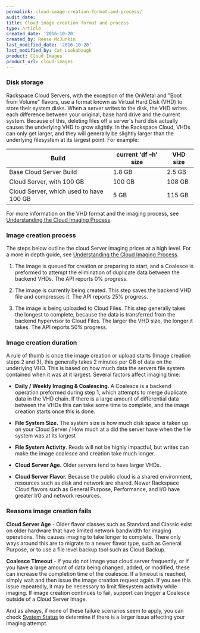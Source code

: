 ```yaml
---
permalink: cloud-image-creation-format-and-process/
audit_date:
title: Cloud image creation format and process
type: article
created_date: '2016-10-20'
created_by: Reese McJunkin
last_modified_date: '2016-10-20'
last_modified_by: Cat Lookabaugh
product: Cloud Images
product_url: cloud-images
---
```


### Disk storage

Rackspace Cloud Servers, with the exception of the OnMetal and "Boot from
Volume" flavors, use a format known as Virtual Hard Disk (VHD) to store their
system disks. When a server writes to the disk, the VHD writes each difference
between your original, base hard drive and the current system. Because of this,
deleting files off a server's hard disk actually causes the underlying VHD
to grow slightly. In the Rackspace Cloud, VHDs can only get larger, and they
will generally be slightly larger than the underlying filesystem at its largest
point. For example:

| **Build** | **current 'df –h' size** | **VHD size** |
| --- | --- | --- |
| Base Cloud Server Build | 1.8 GB | 2.5 GB |
| Cloud Server, with 100 GB | 100 GB | 108 GB |
| Cloud Server, which used to have 100 GB | 5 GB | 115 GB |

For more information on the VHD format and the imaging process, see
[Understanding the Cloud Imaging Process](https://community.rackspace.com/products/f/25/t/3778).

### Image creation process

The steps below outline the cloud Server imaging prices at a high level. For a
more in depth guide, see
[Understanding the Cloud Imaging Process](https://community.rackspace.com/products/f/25/t/3778).

1. The image is queued for creation or preparing to start, and a Coalesce is
preformed to attempt the elimination of duplicate data between the backend
VHDs. The API reports 0% progress.

2. The image is currently being created. This step saves the backend VHD file
and compresses it. The API reports 25% progress.

3. The image is being uploaded to Cloud Files. This step generally takes the
longest to complete, because the data is transferred from the backend
hypervisor to Cloud Files. The larger the VHD size, the longer it takes. The
API reports 50% progress.

### Image creation duration

A rule of thumb is once the image creation or upload starts (Image creation
steps 2 and 3), this generally takes 2 minutes per GB of data on the underlying
VHD. This is based on how much data the servers file system contained when it
was at it largest.  Several factors affect imaging time:

- **Daily / Weekly Imaging &amp; Coalescing**. A Coalesce is a backend
operation preformed during step 1, which attempts to merge duplicate data in
the VHD chain. If there is a large amount of differential data between the VHDs
this can take some time to complete, and the image creation starts once this is
done.

- **File System Size.** The system size is how much disk space is taken up on
your Cloud Server / How much at a did the server have when the file system was
at its largest

- **File System Activity**. Reads will not be highly impactful, but writes can
make the image coalesce and creation take much longer.

- **Cloud**  **Server Age.** Older servers tend to have larger VHDs.

- **Cloud Server Flavor.** Because the public cloud is a shared environment,
resources such as disk and network are shared. Newer Rackspace Cloud flavors
such as General Purpose, Performance, and I/O have greater I/O and network
resources.

### Reasons image creation fails

**Cloud Server Age** - Older flavor classes such as Standard and Classic exist
on older hardware that have limited network bandwidth for imaging operations.
This causes imaging to take longer to complete. There only ways around this are
to migrate to a newer flavor type, such as General Purpose, or to use a file
level backup tool such as Cloud Backup.

**Coalesce Timeout** - If you do not image your cloud server frequently, or if
you have a large amount of data being changed, added, or modified, these can
increase the completion time of the coalesce. If a timeout is reached, simply
wait and then issue the image creation request again. If you see this issue
repeatedly, it may be necessary to limit filesystem activity while imaging. If
image creation continues to fail, support can trigger a Coalesce outside of a
Cloud Server Image.

And as always, if none of these failure scenarios seem to apply, you can check
[System Status](https://status.rackspace.com/) to determine if there is a
larger issue affecting your imaging attempt.


